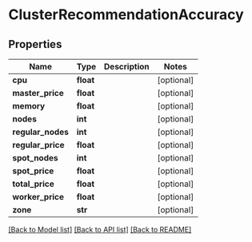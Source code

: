 # ClusterRecommendationAccuracy

## Properties
Name | Type | Description | Notes
------------ | ------------- | ------------- | -------------
**cpu** | **float** |  | [optional] 
**master_price** | **float** |  | [optional] 
**memory** | **float** |  | [optional] 
**nodes** | **int** |  | [optional] 
**regular_nodes** | **int** |  | [optional] 
**regular_price** | **float** |  | [optional] 
**spot_nodes** | **int** |  | [optional] 
**spot_price** | **float** |  | [optional] 
**total_price** | **float** |  | [optional] 
**worker_price** | **float** |  | [optional] 
**zone** | **str** |  | [optional] 

[[Back to Model list]](../README.md#documentation-for-models) [[Back to API list]](../README.md#documentation-for-api-endpoints) [[Back to README]](../README.md)

